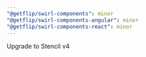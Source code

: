 ```yaml
---
"@getflip/swirl-components": minor
"@getflip/swirl-components-angular": minor
"@getflip/swirl-components-react": minor
---
```


Upgrade to Stencil v4
